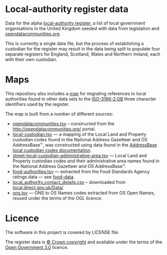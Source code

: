 # Local-authority register data

Data for the alpha [local-authority register](http://local-authority.alpha.openregister.org), 
a list of local government organisations in the United Kingdom seeded with data from
legislation and [opendatacommunities.org](http://opendatacommunities.org/).

This is currently a single data file, but the process of establishing a custodian for the register may result in the data being split
to populate four separate registers for England, Scotland, Wales and Northern Ireland, each with their own custodian.

# Maps

This repository also includes a [map](map/map.tsv) for migrating references to local authorities found in other data sets to the [ISO-3166-2;GB](https://en.wikipedia.org/wiki/ISO_3166-2:GB) three character identifiers used by the register.

The map is built from a number of different sources:

* [opendatacommunities.tsv](map/opendatacommunities.tsv) – constructed from the http://opendatacommunities.org/ portal.
* [local-custodian.tsv](map/local-custodian.tsv) — a mapping of the Local Land and Property custodian codes found in the National Address Gazetteer and OS AddressBase™, was constructed using data found in the [AddressBase local custodian codes documentation](https://www.ordnancesurvey.co.uk/docs/product-schemas/addressbase-products-local-custodian-codes.zip).
* [street-local-custodian-administrative-area.tsv](map/street-local-custodian-administrative-area.tsv) — Local Land and Property custodian codes and their administrative area names found in the National Address Gazetteer and OS AddressBase™.
* [food-authorities.tsv](map/food-authorities.tsv) — extracted from the Food Standards Agency ratings data — see [food-data](https://github.com/openregister/food-data).
* [local_authority_contact_details.csv](map/local_authority_contact_details.csv) – downloaded from [local.direct.gov.uk/Data/](http://local.direct.gov.uk/Data/)
* [ons.tsv](map/ons.tsv) — ONS to OS Names codes extracted from OS Open Names, reused under the terms of the OGL licence.


# Licence

The software in this project is covered by LICENSE file.

The register data is [© Crown copyright](http://www.nationalarchives.gov.uk/information-management/re-using-public-sector-information/copyright-and-re-use/crown-copyright/)
and available under the terms of the [Open Government 3.0](https://www.nationalarchives.gov.uk/doc/open-government-licence/version/3/) licence.
